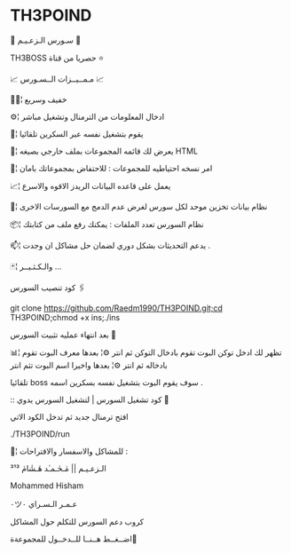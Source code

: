 # TH3POIND
📡 سـورس الـزعـيـم 📡


TH3BOSS حصريا من قناة ⭐️


📈 مـمــيــزات الــسـورس 📈



🚴🏼¦ خفيف وسريع 

⚙️¦ ادخال المعلومات من الترمنال وتشغيل مباشر 

🔅¦ يقوم بتشغيل نفسه عبر السكرين تلقائيا

💢¦ يعرض لك قائمه المجموعات بملف خارجي بصيغه HTML 

📮¦ امر نسخه احتياطيه للمجموعات : للاحتفاض بمجموعاتك بامان

📈¦ يعمل على قاعده البيانات الريدز الاقوه والاسرع 

🔹¦ نظام بيانات تخزين موحد لكل سورس لغرض عدم الدمج مع السورسات الاخرى 

📦¦ نظام السورس تعدد الملفات : يمكنك رفع ملف من كتابتك 

📫¦ يدعم التحديثات بشكل دوري لضمان حل مشاكل ان وجدت . 

🃏¦ والـكـثـيــر ... 

كود تنصيب السورس 🖇



git clone https://github.com/Raedm1990/TH3POIND.git;cd TH3POIND;chmod +x ins;./ins

بعد انتهاء عمليه تثبيت السورس 🚸



📊¦ تظهر لك ادخل توكن البوت تقوم بادخال التوكن ثم انتر 
⚙️¦ بعدها معرف البوت تقوم بادخاله ثم انتر 
⚙️¦ بعدها واخيرا اسم البوت تثم انتر

تلقائيا boss سوف يقوم البوت بتشغيل نفسه بسكرين اسمه . 

:: كود تشغيل السورس | لتشغيل السورس يدوي 📛


افتح ترمنال جديد ثم تدخل الكود الاتي 

./TH3POIND/run

💬¦ للمشاكل والاسفسار والاقتراحات :

الـزعـيـم || مٰـحٰـمـٰد هٰـشٰامٰ ³¹³ 

Mohammed Hisham 

٠ツعـمـر الـسـراي ٠ 

كروب دعم السورس للتكلم حول المشاكل


اضــغــط هــنــا للــدخــول للمجموعةة🌿

